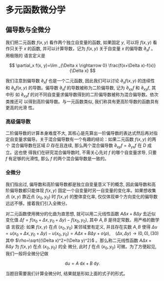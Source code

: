 # 多元函数微分学
## 偏导数与全微分
我们把二元函数 $f(x, y)$ 看作两个独立自变量的函数, 如果固定 $y$, 可以将 $f(x, y)$ 看 作只关于 $x$ 的函数, 并可以计算导数，记为 $f(x, y)$ 关于自变量 $x$ 的偏导数 $\partial_x f$ 。用极限的 语言定义是

$$
\partial_x f(x, y)=\lim _{\Delta x \rightarrow 0} \frac{f(x+\Delta x)-f(x)}{\Delta x}
$$

我们注意到偏导数 $\partial_x f$ 也是一个二元函数, 因此我们可以讨论 $\partial_x f(x, y)$ 的连续性 和 $\partial_x f(x, y)$ 的导数。偏导数 $\partial_x f$ 的导数被称为二阶偏导数, 记为 $\partial_{x x} f$ 和 $\partial_{x y} f$, 其中形 如 $\partial_{x y} f$ 的对不同自变量求偏导数得到的二阶偏导数被称为混合偏导数。依次类推还可 以得到高阶偏导数。与一元函数类似, 我们称具有更高阶导数的函数具有更高的光滑 性。

### 高级偏导数
二阶偏导数的计算本身难度不大, 其核心是先算出一阶偏导数的表达式然后再对指定自变量求偏导。关于混合偏导数有一个有趣的结论：如果二元函数 $f(x, y)$ 的两个 混合偏导数在区域 $D$ 存在且连续, 那么两个混合偏导数 $\partial_{x y} f=\partial_{y x} f$ 在 $D$ 成立。这也使 得我们在研究混合偏导数时, 不需关心先对 $f$ 的哪个自变量求导, 只要 $f$ 有足够的光滑性, 那么 $f$ 的两个混合偏导数是一致的。

### 全微分
我们指出过, 偏导数和高阶偏导数都是独立自变量意义下的概念, 因此偏导数和高阶偏导数都只能体现 $f(x, y)$ 固定一个自变量时另一自变量的变化率。如果想收集点 $(x, y)$ 靠近点 $\left(x_0, y_0\right)$ 时 $f(x, y)$ 的整体变化率, 仅仅体现单个方向变化的偏导数远远不够。接着我们引入全微分。

对二元函数使用微分的化曲为直思想, 就可以用二元线性函数 $A \Delta x+B \Delta y$ 去近似 变化值 $\Delta f=f\left(x_0+\Delta x, y_0+\Delta y\right)-f\left(x_0, y_0\right)$, 其中 $A, B$ 是待定常数。用严格的数学语 言叙述: 如果 $f(x, y)$ 在点 $\left(x_0, y_0\right)$ 某邻域里有定义, 并且存在实数 $A, B$ 使得 $\Delta u=u\left(x_0+\Delta x, y_0+\Delta y\right)-u\left(x_0, y_0\right)=A \Delta x+B \Delta y+o(\rho), \quad(\Delta x, \Delta y) \rightarrow(0,0),(30)$ 其中 $\rho=\sqrt{(\Delta x)^2+(\Delta y)^2}$ 。那么称二元线性函数 $A \Delta x+B \Delta y$ 为 $f(x, y)$ 在点 $\left(x_0, y_0\right)$ 的全 微分, 此时 $f$ 在点 $\left(x_0, y_0\right)$ 可微。为了方便起见, 我们一般将全微分记做

$$
\mathrm{d} u=A \mathrm{~d} x+B \mathrm{~d} y .
$$

当题目需要我们计算全微分时, 结果就是形如上面的式子的形式。
